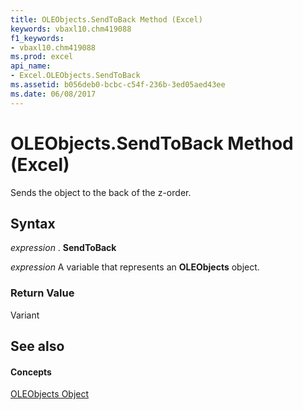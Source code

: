```yaml
---
title: OLEObjects.SendToBack Method (Excel)
keywords: vbaxl10.chm419088
f1_keywords:
- vbaxl10.chm419088
ms.prod: excel
api_name:
- Excel.OLEObjects.SendToBack
ms.assetid: b056deb0-bcbc-c54f-236b-3ed05aed43ee
ms.date: 06/08/2017
---
```



# OLEObjects.SendToBack Method (Excel)

Sends the object to the back of the z-order.


## Syntax

 _expression_ . **SendToBack**

 _expression_ A variable that represents an **OLEObjects** object.


### Return Value

Variant


## See also


#### Concepts


[OLEObjects Object](Excel.OLEObjects.md)

